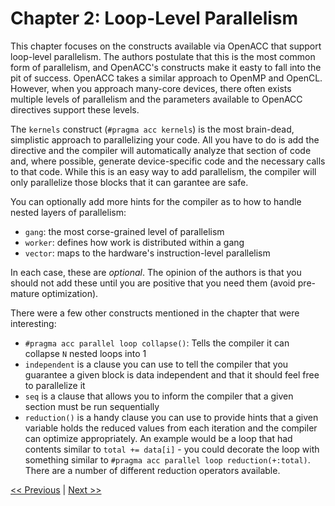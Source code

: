 # Chapter 2: Loop-Level Parallelism

This chapter focuses on the constructs available via OpenACC that support loop-level parallelism. The authors postulate that this is the most common form of parallelism, and OpenACC's constructs make it easty to fall into the pit of success. OpenACC takes a similar approach to OpenMP and OpenCL. However, when you approach many-core devices, there often exists multiple levels of parallelism and the parameters available to OpenACC directives support these levels.

The `kernels` construct (`#pragma acc kernels`) is the most brain-dead, simplistic approach to parallelizing your code. All you have to do is add the directive and the compiler will automatically analyze that section of code and, where possible, generate device-specific code and the necessary calls to that code. While this is an easy way to add parallelism, the compiler will only parallelize those blocks that it can garantee are safe. 

You can optionally add more hints for the compiler as to how to handle nested layers of parallelism:

- `gang`: the most corse-grained level of parallelism
- `worker`: defines how work is distributed within a gang
- `vector`: maps to the hardware's instruction-level parallelism

In each case, these are _optional_. The opinion of the authors is that you should not add these until you are positive that you need them (avoid pre-mature optimization). 

There were a few other constructs mentioned in the chapter that were interesting:

- `#pragma acc parallel loop collapse()`: Tells the compiler it can collapse `N` nested loops into 1
- `independent` is a clause you can use to tell the compiler that you guarantee a given block is data independent and that it should feel free to parallelize it
- `seq` is a clause that allows you to inform the compiler that a given section must be run sequentially
- `reduction()` is a handy clause you can use to provide hints that a given variable holds the reduced values from each iteration and the compiler can optimize appropriately. An example would be a loop that had contents similar to `total += data[i]` - you could decorate the loop with something similar to `#pragma acc parallel loop reduction(+:total)`. There are a number of different reduction operators available.



[<< Previous](../Chapter_01/readme.md)
|
[Next >>](../Chapter_03/readme.md)
